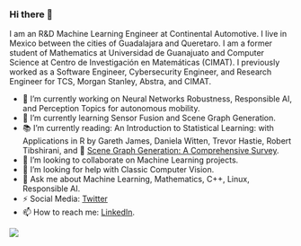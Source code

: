 ### Hi there 👋

<!--
**cesar-magana/cesar-magana** is a ✨ _special_ ✨ repository because its `README.md` (this file) appears on your GitHub profile.-->


I am an R&D Machine Learning Engineer at Continental Automotive. I live in Mexico between the cities of Guadalajara and Queretaro. I am a former student of Mathematics at Universidad de Guanajuato and Computer Science at Centro de Investigación en Matemáticas (CIMAT). I previously worked as a Software Engineer, Cybersecurity Engineer, and Research Engineer for TCS, Morgan Stanley, Abstra, and CIMAT.

- 🔭 I’m currently working on Neural Networks Robustness, Responsible AI, and Perception Topics for autonomous mobility.
- 🌱 I’m currently learning Sensor Fusion and Scene Graph Generation.
- 📚 I’m currently reading: An Introduction to Statistical Learning: with Applications in R by Gareth James, Daniela Witten, Trevor Hastie, Robert Tibshirani, and 📝 [Scene Graph Generation: A Comprehensive Survey]([https://arxiv.org/abs/2101.05307](http://arxiv.org/abs/2201.00443)).
- 👯 I’m looking to collaborate on Machine Learning projects.
- 🤔 I’m looking for help with Classic Computer Vision.
- 💬 Ask me about Machine Learning, Mathematics, C++, Linux, Responsible AI.
- ⚡ Social Media: [Twitter](https://twitter.com/cesar_magana)
- 📫 How to reach me: [LinkedIn](https://www.linkedin.com/in/cesarmagana/).

![](https://komarev.com/ghpvc/?username=cesar-magana)
